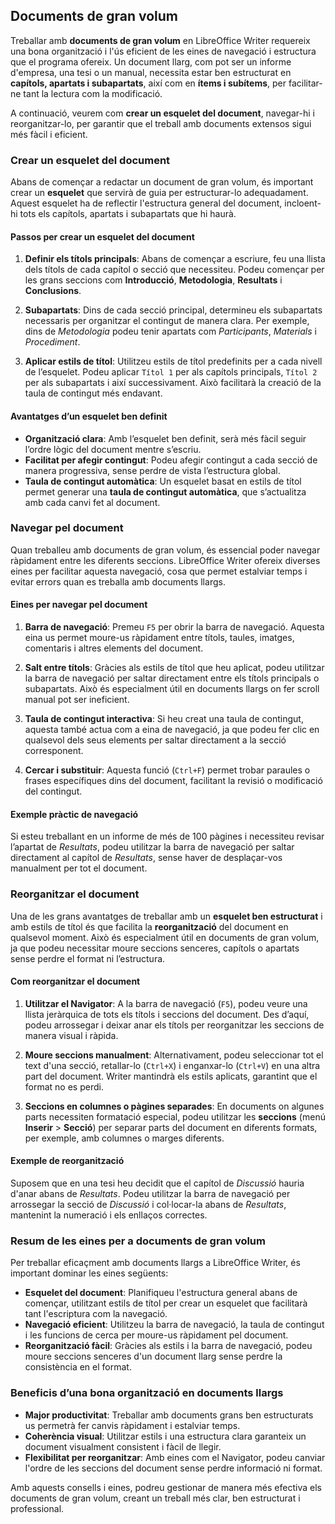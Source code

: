 ## Documents de gran volum

Treballar amb **documents de gran volum** en LibreOffice Writer requereix una bona organització i l'ús eficient de les eines de navegació i estructura que el programa ofereix. Un document llarg, com pot ser un informe d'empresa, una tesi o un manual, necessita estar ben estructurat en **capítols, apartats i subapartats**, així com en **ítems i subítems**, per facilitar-ne tant la lectura com la modificació.

A continuació, veurem com **crear un esquelet del document**, navegar-hi i reorganitzar-lo, per garantir que el treball amb documents extensos sigui més fàcil i eficient.

### Crear un esquelet del document

Abans de començar a redactar un document de gran volum, és important crear un **esquelet** que servirà de guia per estructurar-lo adequadament. Aquest esquelet ha de reflectir l'estructura general del document, incloent-hi tots els capítols, apartats i subapartats que hi haurà.

#### Passos per crear un esquelet del document

1. **Definir els títols principals**: Abans de començar a escriure, feu una llista dels títols de cada capítol o secció que necessiteu. Podeu començar per les grans seccions com **Introducció**, **Metodologia**, **Resultats** i **Conclusions**.
   
2. **Subapartats**: Dins de cada secció principal, determineu els subapartats necessaris per organitzar el contingut de manera clara. Per exemple, dins de *Metodologia* podeu tenir apartats com *Participants*, *Materials* i *Procediment*.

3. **Aplicar estils de títol**: Utilitzeu estils de títol predefinits per a cada nivell de l’esquelet. Podeu aplicar `Títol 1` per als capítols principals, `Títol 2` per als subapartats i així successivament. Això facilitarà la creació de la taula de contingut més endavant.

#### Avantatges d’un esquelet ben definit

- **Organització clara**: Amb l’esquelet ben definit, serà més fàcil seguir l’ordre lògic del document mentre s’escriu.
- **Facilitat per afegir contingut**: Podeu afegir contingut a cada secció de manera progressiva, sense perdre de vista l’estructura global.
- **Taula de contingut automàtica**: Un esquelet basat en estils de títol permet generar una **taula de contingut automàtica**, que s’actualitza amb cada canvi fet al document.

### Navegar pel document

Quan treballeu amb documents de gran volum, és essencial poder navegar ràpidament entre les diferents seccions. LibreOffice Writer ofereix diverses eines per facilitar aquesta navegació, cosa que permet estalviar temps i evitar errors quan es treballa amb documents llargs.

#### Eines per navegar pel document

1. **Barra de navegació**: Premeu `F5` per obrir la barra de navegació. Aquesta eina us permet moure-us ràpidament entre títols, taules, imatges, comentaris i altres elements del document.
   
2. **Salt entre títols**: Gràcies als estils de títol que heu aplicat, podeu utilitzar la barra de navegació per saltar directament entre els títols principals o subapartats. Això és especialment útil en documents llargs on fer scroll manual pot ser ineficient.

3. **Taula de contingut interactiva**: Si heu creat una taula de contingut, aquesta també actua com a eina de navegació, ja que podeu fer clic en qualsevol dels seus elements per saltar directament a la secció corresponent.

4. **Cercar i substituir**: Aquesta funció (`Ctrl+F`) permet trobar paraules o frases específiques dins del document, facilitant la revisió o modificació del contingut.

#### Exemple pràctic de navegació

Si esteu treballant en un informe de més de 100 pàgines i necessiteu revisar l’apartat de *Resultats*, podeu utilitzar la barra de navegació per saltar directament al capítol de *Resultats*, sense haver de desplaçar-vos manualment per tot el document.

### Reorganitzar el document

Una de les grans avantatges de treballar amb un **esquelet ben estructurat** i amb estils de títol és que facilita la **reorganització** del document en qualsevol moment. Això és especialment útil en documents de gran volum, ja que podeu necessitar moure seccions senceres, capítols o apartats sense perdre el format ni l’estructura.

#### Com reorganitzar el document

1. **Utilitzar el Navigator**: A la barra de navegació (`F5`), podeu veure una llista jeràrquica de tots els títols i seccions del document. Des d’aquí, podeu arrossegar i deixar anar els títols per reorganitzar les seccions de manera visual i ràpida.

2. **Moure seccions manualment**: Alternativament, podeu seleccionar tot el text d'una secció, retallar-lo (`Ctrl+X`) i enganxar-lo (`Ctrl+V`) en una altra part del document. Writer mantindrà els estils aplicats, garantint que el format no es perdi.

3. **Seccions en columnes o pàgines separades**: En documents on algunes parts necessiten formatació especial, podeu utilitzar les **seccions** (menú **Inserir** > **Secció**) per separar parts del document en diferents formats, per exemple, amb columnes o marges diferents.

#### Exemple de reorganització

Suposem que en una tesi heu decidit que el capítol de *Discussió* hauria d'anar abans de *Resultats*. Podeu utilitzar la barra de navegació per arrossegar la secció de *Discussió* i col·locar-la abans de *Resultats*, mantenint la numeració i els enllaços correctes.

### Resum de les eines per a documents de gran volum

Per treballar eficaçment amb documents llargs a LibreOffice Writer, és important dominar les eines següents:

- **Esquelet del document**: Planifiqueu l'estructura general abans de començar, utilitzant estils de títol per crear un esquelet que facilitarà tant l'escriptura com la navegació.
- **Navegació eficient**: Utilitzeu la barra de navegació, la taula de contingut i les funcions de cerca per moure-us ràpidament pel document.
- **Reorganització fàcil**: Gràcies als estils i la barra de navegació, podeu moure seccions senceres d'un document llarg sense perdre la consistència en el format.

### Beneficis d’una bona organització en documents llargs

- **Major productivitat**: Treballar amb documents grans ben estructurats us permetrà fer canvis ràpidament i estalviar temps.
- **Coherència visual**: Utilitzar estils i una estructura clara garanteix un document visualment consistent i fàcil de llegir.
- **Flexibilitat per reorganitzar**: Amb eines com el Navigator, podeu canviar l'ordre de les seccions del document sense perdre informació ni format.

Amb aquests consells i eines, podreu gestionar de manera més efectiva els documents de gran volum, creant un treball més clar, ben estructurat i professional.
